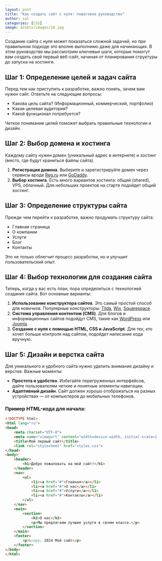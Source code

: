 ```yaml
---
layout: post
title: "Как создать сайт с нуля: пошаговое руководство"
author: sal
categories: [CSS]
image: assets/images/16.jpg
---
```


Создание сайта с нуля может показаться сложной задачей, но при правильном подходе это вполне выполнимо даже для начинающих. В этом руководстве мы рассмотрим ключевые шаги, которые помогут вам создать свой первый веб-сайт, начиная от планирования структуры до запуска на хостинге.

## Шаг 1: Определение целей и задач сайта

Перед тем как приступить к разработке, важно понять, зачем вам нужен сайт. Ответьте на следующие вопросы:

- Какова цель сайта? (Информационный, коммерческий, портфолио)
- Какая целевая аудитория?
- Какой функционал потребуется?

Четкое понимание целей поможет выбрать правильные технологии и дизайн.

## Шаг 2: Выбор домена и хостинга

Каждому сайту нужен домен (уникальный адрес в интернете) и хостинг (место, где будут храниться файлы сайта).

1. **Регистрация домена**. Выберите и зарегистрируйте домен через сервисы вроде [Reg.ru](https://www.reg.ru) или [GoDaddy](https://www.godaddy.com).
2. **Выбор хостинга**. Есть много вариантов хостинга: общий (shared), VPS, облачный. Для небольших проектов на старте подойдет общий хостинг.

## Шаг 3: Определение структуры сайта

Прежде чем перейти к разработке, важно продумать структуру сайта:

- Главная страница
- О компании
- Услуги
- Блог
- Контакты

Это не только облегчит процесс разработки, но и улучшит пользовательский опыт.

## Шаг 4: Выбор технологии для создания сайта

Теперь, когда у вас есть план, пора определиться с технологией создания сайта. Вот основные варианты:

1. **Использование конструктора сайтов**. Это самый простой способ для новичков. Популярные конструкторы: [Tilda](https://tilda.cc), [Wix](https://www.wix.com), [Squarespace](https://www.squarespace.com).
2. **Система управления контентом (CMS)**. Для блогов и информационных сайтов подойдут CMS, такие как [WordPress](https://wordpress.org) или [Joomla](https://www.joomla.org).
3. **Создание с нуля с помощью HTML, CSS и JavaScript**. Для тех, кто хочет больше контроля над сайтом, подойдет написание кода вручную.

## Шаг 5: Дизайн и верстка сайта

Для уникального и удобного сайта нужно уделить внимание дизайну и верстке. Важные моменты:

- **Простота и удобство**. Избегайте перегруженных интерфейсов, дайте пользователям четкие и понятные элементы навигации.
- **Адаптивный дизайн**. Сайт должен хорошо отображаться на разных устройствах — от компьютеров до мобильных телефонов.

### Пример HTML-кода для начала:

```html
<!DOCTYPE html>
<html lang="ru">
<head>
    <meta charset="UTF-8">
    <meta name="viewport" content="width=device-width, initial-scale=1.0">
    <title>Мой первый сайт</title>
    <link rel="stylesheet" href="styles.css">
</head>
<body>
    <header>
        <h1>Добро пожаловать на мой сайт!</h1>
    </header>
    <nav>
        <ul>
            <li><a href="#">Главная</a></li>
            <li><a href="#">О нас</a></li>
            <li><a href="#">Услуги</a></li>
            <li><a href="#">Контакты</a></li>
        </ul>
    </nav>
    <main>
        <section>
            <h2>О нас</h2>
            <p>Мы предлагаем лучшие услуги в своем классе.</p>
        </section>
    </main>
    <footer>
        <p>&copy; 2024 Мой сайт</p>
    </footer>
</body>
</html>
